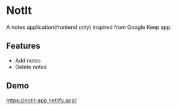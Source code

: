 # NotIt
A notes application(frontend only) inspired from Google Keep app.

## Features

- Add notes
- Delete notes

## Demo
https://notit-app.netlify.app/
